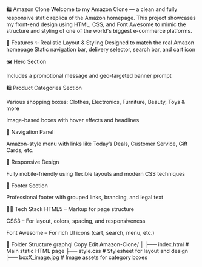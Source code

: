 🛍️ Amazon Clone
Welcome to my Amazon Clone — a clean and fully responsive static replica of the Amazon homepage. This project showcases my front-end design using HTML, CSS, and Font Awesome to mimic the structure and styling of one of the world's biggest e-commerce platforms.

🚀 Features
✨ Realistic Layout & Styling
Designed to match the real Amazon homepage
Static navigation bar, delivery selector, search bar, and cart icon

🖼️ Hero Section

Includes a promotional message and geo-targeted banner prompt

🛍️ Product Categories Section

Various shopping boxes: Clothes, Electronics, Furniture, Beauty, Toys & more

Image-based boxes with hover effects and headlines

🧭 Navigation Panel

Amazon-style menu with links like Today’s Deals, Customer Service, Gift Cards, etc.

📱 Responsive Design

Fully mobile-friendly using flexible layouts and modern CSS techniques

🦶 Footer Section

Professional footer with grouped links, branding, and legal text

🧑‍💻 Tech Stack
HTML5 – Markup for page structure

CSS3 – For layout, colors, spacing, and responsiveness

Font Awesome – For rich UI icons (cart, search, menu, etc.)

📂 Folder Structure
graphql
Copy
Edit
Amazon-Clone/
│
├── index.html          # Main static HTML page
├── style.css           # Stylesheet for layout and design
├── boxX_image.jpg      # Image assets for category boxes
